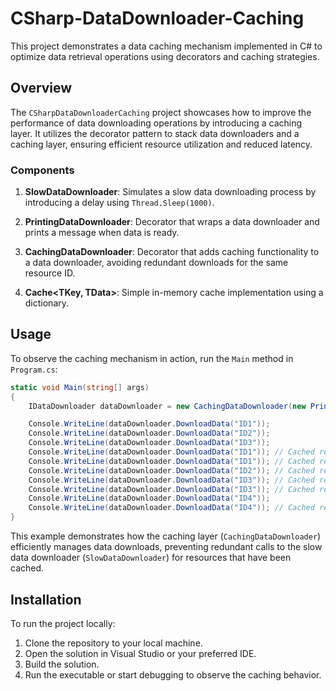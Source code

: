 # CSharp-DataDownloader-Caching

This project demonstrates a data caching mechanism implemented in C# to optimize data retrieval operations using decorators and caching strategies.

## Overview

The `CSharpDataDownloaderCaching` project showcases how to improve the performance of data downloading operations by introducing a caching layer. It utilizes the decorator pattern to stack data downloaders and a caching layer, ensuring efficient resource utilization and reduced latency.

### Components

1. **SlowDataDownloader**: Simulates a slow data downloading process by introducing a delay using `Thread.Sleep(1000)`.

2. **PrintingDataDownloader**: Decorator that wraps a data downloader and prints a message when data is ready.

3. **CachingDataDownloader**: Decorator that adds caching functionality to a data downloader, avoiding redundant downloads for the same resource ID.

4. **Cache<TKey, TData>**: Simple in-memory cache implementation using a dictionary.

## Usage

To observe the caching mechanism in action, run the `Main` method in `Program.cs`:

```csharp
static void Main(string[] args)
{
    IDataDownloader dataDownloader = new CachingDataDownloader(new PrintingDataDownloader(new SlowDataDownloader()));

    Console.WriteLine(dataDownloader.DownloadData("ID1"));
    Console.WriteLine(dataDownloader.DownloadData("ID2"));
    Console.WriteLine(dataDownloader.DownloadData("ID3"));
    Console.WriteLine(dataDownloader.DownloadData("ID1")); // Cached result
    Console.WriteLine(dataDownloader.DownloadData("ID1")); // Cached result
    Console.WriteLine(dataDownloader.DownloadData("ID2")); // Cached result
    Console.WriteLine(dataDownloader.DownloadData("ID3")); // Cached result
    Console.WriteLine(dataDownloader.DownloadData("ID3")); // Cached result
    Console.WriteLine(dataDownloader.DownloadData("ID4"));
    Console.WriteLine(dataDownloader.DownloadData("ID4")); // Cached result
}
```

This example demonstrates how the caching layer (`CachingDataDownloader`) efficiently manages data downloads, preventing redundant calls to the slow data downloader (`SlowDataDownloader`) for resources that have been cached.

## Installation

To run the project locally:

1. Clone the repository to your local machine.
2. Open the solution in Visual Studio or your preferred IDE.
3. Build the solution.
4. Run the executable or start debugging to observe the caching behavior.
